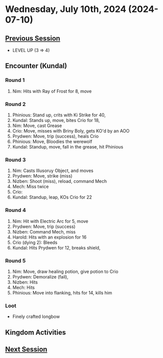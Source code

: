 # Wednesday, July 10th, 2024 (2024-07-10)

## [Previous Session](./2024-06-05.md)

- LEVEL UP (3 => 4)

## Encounter (Kundal)

### Round 1

1. Nim: Hits with Ray of Frost for 8, move

### Round 2

1. Phinious: Stand up, crits with Ki Strike for 40,
1. Kundal: Stands up, move, bites Crio for 18,
1. Nim: Move, cast Grease
1. Crio: Move, misses with Briny Boly, gets KO'd by an AOO
1. Prydwen: Move, trip (success), heals Crio
1. Phinious: Move, Bloodies the werewolf
1. Kundal: Standup, move, fall in the grease, hit Phinious

### Round 3

1. Nim: Casts Illusoruy Object, and moves
1. Prydwen: Move, strike (miss)
1. Nizben: Shoot (miss), reload, command Mech
1. Mech: Miss twice
1. Crio:
1. Kundal: Standup, leap, KOs Crio for 22

### Round 4

1. Nim: Hit with Electric Arc for 5, move
1. Prydwen: Move, trip (success)
1. Nizben: Command Mech, miss
1. Harold: Hits with an explosion for 16
1. Crio (dying 2): Bleeds
1. Kundal: Hits Prydwen for 12, breaks shield,

### Round 5

1. Nim: Move, draw healing potion, give potion to Crio
1. Prydwen: Demoralize (fail),
1. Nizben: Hits
1. Mech: Hits
1. Phinious: Move into flanking, hits for 14, kills him

### Loot

- Finely crafted longbow

## Kingdom Activities

## [Next Session](./2024-07-24.md)
